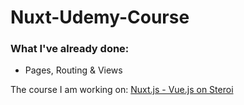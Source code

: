 # Nuxt-Udemy-Course

### What I've already done:
* Pages, Routing & Views

The course I am working on: [Nuxt.js - Vue.js on Steroi](https://www.udemy.com/nuxtjs-vuejs-on-steroids)



 

